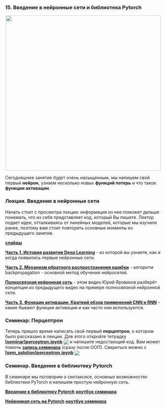 
### 15. Введение в нейронные сети и библиотека Pytorch

<p align=center>
  <img src="https://cs231n.github.io/assets/nn1/neuron_model.jpeg" width=500>
</p>

Сегодняшнее занятие будет очень насыщенным, мы напишем свой первый **нейрон**, узнаем несколько новых **функций потерь** и что такое **функции активации**.

### Лекция. Введение в нейронные сети

Начать стоит с просмотра лекции: информация из нее поможет дальше понимать, что из себя представляет код, который Вы пишете. Лектор подает идеи, отталкиваясь от линейных моделей, которые мы изучили ранее, поэтому вам стоит повторить основные моменты из предыдущего занятия.

[**слайды**](./[lecture]neural_networks_intro.pptx)

[**Часть 1. История развития Deep Learning**](https://www.youtube.com/watch?v=ZfXpX8tMg-w) - из которой вы узнаете, как и когда появились первые нейронные сети.

[**Часть 2. Механизм обратного распространения ошибки**](https://www.youtube.com/watch?v=-yiq1DRX9K0) - алгоритм backpropagation - основной метод обучения нейросетей.

[**Полносвязная нейронная сеть**](https://www.youtube.com/watch?v=O0nGKKFyYT4) - этом видео Юрий Яровиков разберёт концепции из предыдущего видео на примере полносвязной нейронной сети.

[**Часть 3. Функции активации. Краткий обзор применений CNN и RNN**](https://www.youtube.com/watch?v=3F7rydcAa0w) - какие бывают функции активации и как часто они используются.

### Семинар: Перцептрон 

Теперь пришло время написать свой первый **перцептрон**, о котором было рассказано в лекции. Для этого откройте тетрадку [**[seminar]perceptron.ipynb**](./[seminar]perceptron.ipynb) [<img src="https://colab.research.google.com/assets/colab-badge.svg" align="center">](https://colab.research.google.com/drive/1TW68wShY8MNGeTMMU_hQjIlDfMEHtn_7) и напишите недостающий код. Вам может помочь [**запись семинара**](https://www.youtube.com/watch?v=gsPbqq-HYfg) (сразу после ООП). Свериться можно с [**[sem_solution]perceptron.ipynb**](./[sem_solution]perceptron.ipynb) [<img src="https://colab.research.google.com/assets/colab-badge.svg" align="center">](https://colab.research.google.com/drive/16xNAwgeMrao-YfdjES0ZukPgz4wMzPbZ)

### Семинар. Введение в библиотеку Pytorch

В семинаре мы поговорим о синтаксисе, основных возможностях библиотеки PyTorch и напишем простую нейронную сеть.

[**Введение в библиотеку Pytorch**](https://www.youtube.com/watch?v=DU3-mc8qFxA) [**ноутбук семинара**](./[seminar]pytorch_basics.ipynb)

[**Нейронная сеть на Pytorch**](https://www.youtube.com/watch?v=1aOp0pOvczg) [**ноутбук семинара**](./[seminar]pytorch_simple_NN.ipynb)
